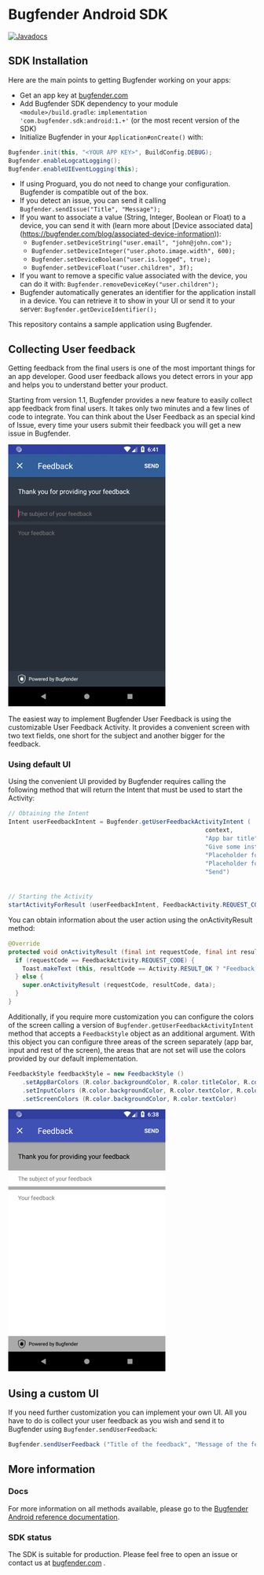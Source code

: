 # Bugfender Android SDK

[![Javadocs](http://www.javadoc.io/badge/com.bugfender.sdk/android.svg)](http://www.javadoc.io/doc/com.bugfender.sdk/android)

## SDK Installation
Here are the main points to getting Bugfender working on your apps:

* Get an app key at [bugfender.com](https://bugfender.com/)
* Add Bugfender SDK dependency to your module `<module>/build.gradle`: `implementation 'com.bugfender.sdk:android:1.+'` (or the most recent version of the SDK)
* Initialize Bugfender in your `Application#onCreate()` with:

```java
Bugfender.init(this, "<YOUR APP KEY>", BuildConfig.DEBUG);
Bugfender.enableLogcatLogging();
Bugfender.enableUIEventLogging(this);
```

* If using Proguard, you do not need to change your configuration. Bugfender is compatible out of the box.
* If you detect an issue, you can send it calling `Bugfender.sendIssue("Title", "Message");`
* If you want to associate a value (String, Integer, Boolean or Float) to a device, you can send it with (learn more about [Device associated data] (https://bugfender.com/blog/associated-device-information)):
  - `Bugfender.setDeviceString("user.email", "john@john.com");`
  - `Bugfender.setDeviceInteger("user.photo.image.width", 600);`
  - `Bugfender.setDeviceBoolean("user.is.logged", true);`
  - `Bugfender.setDeviceFloat("user.children", 3f);`
* If you want to remove a specific value associated with the device, you can do it with: `Bugfender.removeDeviceKey("user.children");`
* Bugfender automatically generates an identifier for the application install in a device. You can retrieve it to show in your UI or send it to your server: `Bugfender.getDeviceIdentifier();`

This repository contains a sample application using Bugfender.

## Collecting User feedback

Getting feedback from the final users is one of the most important things for an app developer. Good user feedback allows you detect errors in your app and helps you to understand better your product.

Starting from version 1.1, Bugfender provides a new feature to easily collect app feedback from final users. It takes only two minutes and a few lines of code to integrate. You can think about the User Feedback as an special kind of Issue, every time your users submit their feedback you will get a new issue in Bugfender.

![](Docs/feedback-default-style.png)

The easiest way to implement Bugfender User Feedback is using the customizable User Feedback Activity. It provides a convenient screen with two text fields, one short for the subject and another bigger for the feedback.

### Using default UI

Using the convenient UI provided by Bugfender requires calling the following method that will return the Intent that must be used to start the Activity:
```java
// Obtaining the Intent
Intent userFeedbackIntent = Bugfender.getUserFeedbackActivityIntent (
                                                        context,
                                                        "App bar title",
                                                        "Give some instructions to your users",
                                                        "Placeholder for subject textfield" ,
                                                        "Placeholder for message textfield",
                                                        "Send")


// Starting the Activity
startActivityForResult (userFeedbackIntent, FeedbackActivity.REQUEST_CODE);
```
You can obtain information about the user action using the onActivityResult method:
```java
@Override
protected void onActivityResult (final int requestCode, final int resultCode, final Intent data) {
  if (requestCode == FeedbackActivity.REQUEST_CODE) {
    Toast.makeText (this, resultCode == Activity.RESULT_OK ? "Feedback sent" : "Feedback cancelled", Toast.LENGTH_SHORT).show ();
  } else {
    super.onActivityResult (requestCode, resultCode, data);
  }
}
```
Additionally, if you require more customization you can configure the colors of the screen calling a version of `Bugfender.getUserFeedbackActivityIntent` method that accepts a `FeedbackStyle` object as an additional argument. With this object you can configure three areas of the screen separately (app bar, input and rest of the screen), the areas that are not set will use the colors provided by our default implementation.
```java
FeedbackStyle feedbackStyle = new FeedbackStyle ()
    .setAppBarColors (R.color.backgroundColor, R.color.titleColor, R.color.closeButtonColor, R.color.actionButtonColor)
    .setInputColors (R.color.backgroundColor, R.color.textColor, R.color.hintColor)
    .setScreenColors (R.color.backgroundColor, R.color.textColor)
```
![](Docs/feedback-custom-style.png)

## Using a custom UI

If you need further customization you can implement your own UI. All you have to do is collect your user feedback as you wish and send it to Bugfender using `Bugfender.sendUserFeedback`:

```java
Bugfender.sendUserFeedback ("Title of the feedback", "Message of the feedback")
```

## More information
### Docs
For more information on all methods available, please go to the [Bugfender Android reference documentation](http://www.javadoc.io/doc/com.bugfender.sdk/android).

### SDK status
The SDK is suitable for production. Please feel free to open an issue or contact us at [bugfender.com](https://bugfender.com) .
